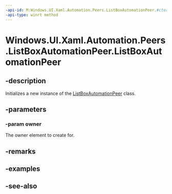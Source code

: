 ```yaml
---
-api-id: M:Windows.UI.Xaml.Automation.Peers.ListBoxAutomationPeer.#ctor(Windows.UI.Xaml.Controls.ListBox)
-api-type: winrt method
---
```


<!-- Method syntax
public ListBoxAutomationPeer(Windows.UI.Xaml.Controls.ListBox owner)
-->

# Windows.UI.Xaml.Automation.Peers.ListBoxAutomationPeer.ListBoxAutomationPeer

## -description
Initializes a new instance of the [ListBoxAutomationPeer](listboxautomationpeer.md) class.


## -parameters
### -param owner
The owner element to create for.

## -remarks

## -examples

## -see-also

